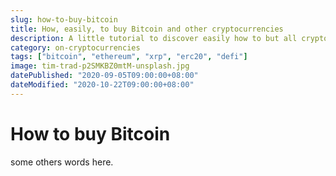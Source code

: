 ```yaml
---
slug: how-to-buy-bitcoin
title: How, easily, to buy Bitcoin and other cryptocurrencies
description: A little tutorial to discover easily how to but all cryptocurrencies around the world
category: on-cryptocurrencies
tags: ["bitcoin", "ethereum", "xrp", "erc20", "defi"]
image: tim-trad-p2SMKBZ0mtM-unsplash.jpg
datePublished: "2020-09-05T09:00:00+08:00"
dateModified: "2020-10-22T09:00:00+08:00"
---
```


# How to buy Bitcoin

some others words here.

